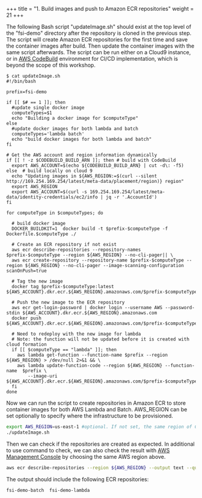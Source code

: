 +++
title = "1. Build images and push to Amazon ECR repositories"
weight = 21
+++

The following Bash script "updateImage.sh" should exist at the top level of the "fsi-demo" directory after the repository is cloned in the previous step. The script will create Amazon ECR repositories for the first time and save the container images after build. Then update the container images with the same script afterwards. The script can be run either on a Cloud9 instance, or in [AWS CodeBuild](https://aws.amazon.com/codebuild/) environment for CI/CD implementation, which is beyond the scope of this workshop.

```
$ cat updateImage.sh 
#!/bin/bash

prefix=fsi-demo

if [[ $# == 1 ]]; then
  #update single docker image
  computeTypes=$1
  echo "Building a docker image for $computeType"
else
  #update docker images for both lambda and batch
  computeTypes='lambda batch'
  echo "build docker images for both lambda and batch"
fi

# Get the AWS account and region information dynamically
if [[ ! -z $CODEBUILD_BUILD_ARN ]]; then # build with CodeBuild
  export AWS_ACCOUNT=$(echo ${CODEBUILD_BUILD_ARN} | cut -d\: -f5)
else  # build locally on cloud 9
  echo "Updating images in ${AWS_REGION:=$(curl --silent http://169.254.169.254/latest/meta-data/placement/region)} region"
  export AWS_REGION
  export AWS_ACCOUNT=$(curl -s 169.254.169.254/latest/meta-data/identity-credentials/ec2/info | jq -r '.AccountId')
fi

for computeType in $computeTypes; do

  # build docker image
  DOCKER_BUILDKIT=1  docker build -t $prefix-$computeType -f Dockerfile.$computeType ./

  # Create an ECR repository if not exist
  aws ecr describe-repositories --repository-names $prefix-$computeType --region ${AWS_REGION} --no-cli-pager|| \
  aws ecr create-repository --repository-name $prefix-$computeType --region ${AWS_REGION} --no-cli-pager --image-scanning-configuration scanOnPush=true

  # Tag the new image
  docker tag $prefix-$computeType:latest ${AWS_ACCOUNT}.dkr.ecr.${AWS_REGION}.amazonaws.com/$prefix-$computeType:latest

  # Push the new image to the ECR repository
  aws ecr get-login-password | docker login --username AWS --password-stdin ${AWS_ACCOUNT}.dkr.ecr.${AWS_REGION}.amazonaws.com
  docker push ${AWS_ACCOUNT}.dkr.ecr.${AWS_REGION}.amazonaws.com/$prefix-$computeType:latest

  # Need to redeploy with the new image for lambda
  # Note: the function will not be updated before it is created with cloud formation
  if [[ $computeType == "lambda" ]]; then
    aws lambda get-function --function-name $prefix --region ${AWS_REGION} > /dev/null 2>&1 && \
    aws lambda update-function-code --region ${AWS_REGION} --function-name  $prefix \
        --image-uri ${AWS_ACCOUNT}.dkr.ecr.${AWS_REGION}.amazonaws.com/$prefix-$computeType:latest
  fi
done
```

Now we can run the script to create repositories in Amazon ECR to store container images for both AWS Lambda and Batch. AWS_REGION can be set optionally to specify where the infrastructure to be provisioned.
```bash
export AWS_REGION=us-east-1 #optional. If not set, the same region of Cloud9 instance will be used
./updateImage.sh
```

Then we can check if the repositories are created as expected. In additional to use command to check, we can also check the result with [AWS Management Console](https://console.aws.amazon.com/ecr/repositories) by choosing the same AWS region above.
```bash
aws ecr describe-repositories --region ${AWS_REGION} --output text --query 'repositories[*].repositoryName'
```
The output should include the following ECR repositories:

```
fsi-demo-batch  fsi-demo-lambda
```
